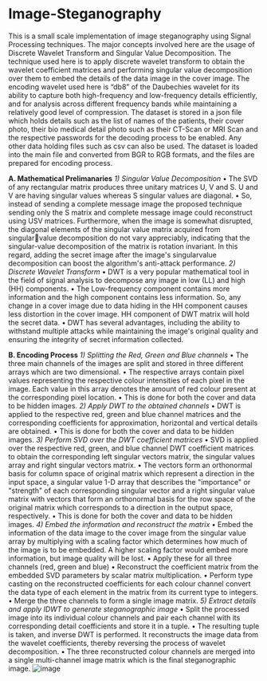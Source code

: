 # Image-Steganography
This is a small scale implementation of image steganography using Signal Processing techniques. The major concepts involved here are the usage of Discrete Wavelet Transform and Singular Value Decomposition.
The technique used here is to apply discrete wavelet transform to obtain the wavelet coefficient matrices and performing singular value decomposition over them to embed the details of the data image in the cover image. The encoding wavelet used here is “db8” of the Daubechies wavelet for its ability to capture both high-frequency and low-frequency details efficiently, and for analysis across different frequency bands while maintaining a relatively good level of compression.
The dataset is stored in a json file which holds details such as the list of names of the patients, their cover photo, their bio medical detail photo such as their CT-Scan or MRI Scan and the respective passwords for the decoding process to be enabled. Any other data holding files such as csv can also be used. The dataset is loaded into the main file and converted from BGR to RGB formats, and the files are prepared for encoding process.

**A. Mathematical Prelimanaries**
_1) Singular Value Decomposition_
• The SVD of any rectangular matrix produces three unitary matrices U, V and S. U and V are having singular values whereas S singular values are diagonal.
• So, instead of sending a complete message image the proposed technique sending only the S matrix and complete message image could reconstruct using USV matrices. Furthermore, when the image is somewhat disrupted, the diagonal elements of the singular value matrix acquired from singularvalue decomposition do not vary appreciably, indicating that the singular-value decomposition of the matrix is rotation invariant. In this regard, adding the secret image after the image's singularvalue decomposition can boost the algorithm's anti-attack performance.
_2) Discrete Wavelet Transform_
• DWT is a very popular mathematical tool in the field of signal analysis to decompose any image in low (LL) and high (HH) components.
• The Low-frequency component contains more information and the high component contains less information. So, any change in a cover image due to data hiding in the HH component causes less distortion in the cover image. HH component of DWT matrix will hold the secret data.
• DWT has several advantages, including the ability to withstand multiple attacks while maintaining the image's original quality and ensuring the integrity of secret information collected.

**B. Encoding Process**
_1) Splitting the Red, Green and Blue channels_
• The three main channels of the images are split and stored in three different arrays which are two dimensional.
• The respective arrays contain pixel values representing the respective colour intensities of each pixel in the image. Each value in this array denotes the amount of red colour present at the corresponding pixel location.
• This is done for both the cover and data to be hidden images.
_2) Apply DWT to the obtained channels_
• DWT is applied to the respective red, green and blue channel matrices and the corresponding coefficients for approximation, horizontal and vertical details are obtained.
• This is done for both the cover and data to be hidden images.
_3) Perform SVD over the DWT coefficient matrices_
• SVD is applied over the respective red, green, and blue channel DWT coefficient matrices to obtain the corresponding left singular vectors matrix, the singular values array and right singular vectors matrix.
• The vectors form an orthonormal basis for column space of original matrix which represent a direction in the input space, a singular value 1-D array that describes the 
"importance" or "strength" of each corresponding singular vector and a right singular value matrix with vectors that form an orthonormal basis for the row space of the original matrix which corresponds to a direction in the output space, respectively.
• This is done for both the cover and data to be hidden images.
_4) Embed the information and reconstruct the matrix_
• Embed the information of the data image to the cover image from the singular value array by multiplying with a scaling factor which determines how much of the image is to be embedded. A higher scaling factor would embed more information, but image quality will be lost.
• Apply these for all three channels (red, green and blue)
• Reconstruct the coefficient matrix from the embedded SVD parameters by scalar matrix multiplication.
• Perform type casting on the reconstructed coefficients for each colour channel convert the data type of each element in the matrix from its current type to integers.
• Merge the three channels to form a single image matrix.
_5) Extract details and apply IDWT to generate steganographic image_
• Split the processed image into its individual colour channels and pair each channel with its corresponding detail coefficients and store it in a tuple.
• The resulting tuple is taken, and inverse DWT is performed. It reconstructs the image data from the wavelet coefficients, thereby reversing the process of wavelet decomposition.
• The three reconstructed colour channels are merged into a single multi-channel image matrix which is the final steganographic image.
![image](https://github.com/RanjithBMR/Image-Steganography/assets/147130369/ed4a47f9-9557-4d31-83c2-ffdd79982b82)

